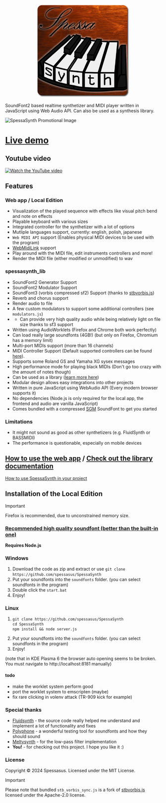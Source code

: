 <p align='center'>
<img src="src/website/spessasynth_logo_rounded.png" width='300' alt='SpessaSynth logo'>
</p>

SoundFont2 based realtime synthetizer and MIDI player written in JavaScript using Web Audio API. Can also be used as a synthesis library.

![SpessaSynth Promotional Image](https://github.com/spessasus/SpessaSynth/assets/95608008/307b6b55-da16-49e8-b0e8-a07e7b699a8c)

# [Live demo](https://spessasus.github.io/SpessaSynth/)

## Youtube video
[<img width='500' alt="Watch the YouTube video" src="https://github.com/spessasus/SpessaSynth/assets/95608008/0fade923-1ed6-4565-8300-1f57ef70bc89">](https://youtu.be/6rUjjVcMXu8)


## Features
### Web app / Local Edition
- Visualization of the played sequence with effects like visual pitch bend and note on effects
- Playable keyboard with various sizes
- Integrated controller for the synthetizer with a lot of options
- Mutliple languages support, currently: english, polish, japanese
- `Web MIDI API` support (Enables physical MIDI devices to be used with the program)
- [WebMidiLink](https://www.g200kg.com/en/docs/webmidilink/) support
- Play around with the MIDI file, edit instruments controllers and more!
- Render the MIDI file (either modified or unmodified) to wav
### spessasynth_lib
- SoundFont2 Generator Support
- SoundFont2 Modulator Support
- SoundFont3 (vorbis compressed sf2) Support (thanks to [stbvorbis.js](https://github.com/hajimehoshi/stbvorbis.js))
- Reverb and chorus support
- Render audio to file
- A few custom modulators to support some additional controllers (see `modulators.js`)
- - Can provide very hiqh quality audio while being relatively light on file size thanks to sf3 support
- Written using AudioWorklets (Firefox and Chrome both work perfectly)
- Can load really large soundfonts (4GB!) (but only on Firefox, Chromium has a memory limit)
- Multi-port MIDIs support (more than 16 channels)
- MIDI Controller Support (Default supported controllers can be found [here](../../wiki/Synthetizer-Class#supported-controllers)).
- Supports some Roland GS and Yamaha XG sysex messages
- High performance mode for playing black MIDIs (Don't go too crazy with the amount of notes though)
- Can be used as a library ([learn more here](../../wiki/Usage-As-Library))
- Modular design allows easy integrations into other projects
- Written in pure JavaScript using WebAudio API (Every modern browser supports it)
- No dependencies (Node.js is only required for the local app, the frontend and audio are vanilla JavaScript)
- Comes bundled with a compressed [SGM](https://musical-artifacts.com/artifacts/855) SoundFont to get you started

### Limitations
- It might not sound as good as other synthetizers (e.g. FluidSynth or BASSMIDI)
- The performance is questionable, especially on mobile devices

## [How to use the web app](../../wiki/How-To-Use-App) / [Check out the library documentation](../../wiki/Home)

[How to use SpessaSynth in your project](../../wiki/Usage-As-Library)

## Installation of the Local Edition
> [!IMPORTANT]
> Firefox is recommended, due to unconstrained memory size.

### [Recommended high quality soundfont (better than the built-in one)](https://musical-artifacts.com/artifacts/1176)

**Requires Node.js**
### Windows
1. Download the code as zip and extract or use `git clone https://github.com/spessasus/SpessaSynth`
2. Put your soundfonts into the `soundfonts` folder. (you can select soundfonts in the program)
3. Double click the `start.bat`
4. Enjoy!

### Linux
1. ```shell
   git clone https://github.com/spessasus/SpessaSynth
   cd SpessaSynth
   npm install && node server.js 
   ```
2. Put your soundfonts into the `soundfonts` folder. (you can select soundfonts in the program)
3. Enjoy!

(note that in KDE Plasma 6 the browser auto opening seems to be broken. You must navigate to http://localhost:8181 manually)


#### todo
- make the worklet system perform good
- port the worklet system to emscripten (maybe)
- fix rare clicking in volenv attack (TR-909 kick for example)


### Special thanks
 - [Fluidsynth](https://github.com/FluidSynth/fluidsynth) - the source code really helped me understand and implement a lot of functionality and fixes
 - [Polyphone](https://www.polyphone-soundfonts.com/) - a wonderful testing tool for soundfonts and how they should sound
 - [Meltysynth](https://github.com/sinshu/meltysynth) - for the low-pass filter implementation
 - **You!** - for checking out this project. I hope you like it :)

### License
Copyright © 2024 Spessasus. Licensed under the MIT License.

> [!IMPORTANT]
> Please note that bundled `stb_vorbis_sync.js` is a fork of [stbvorbis.js](https://github.com/hajimehoshi/stbvorbis.js) licensed under the Apache-2.0 license.
